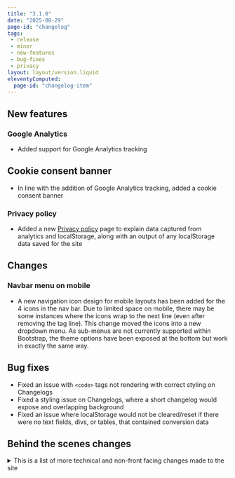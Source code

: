 ```yaml
---
title: "3.1.0"
date: "2025-08-29"
page-id: "changelog"
tags: 
 - release
 - minor
 - new-features
 - bug-fixes
 - privacy
layout: layout/version.liquid
eleventyComputed:
  page-id: "changelog-item"
---
```

## New features
### Google Analytics
- Added support for Google Analytics tracking

## Cookie consent banner
- In line with the addition of Google Analytics tracking, added a cookie consent banner

### Privacy policy
- Added a new [Privacy policy](/privacy) page to explain data captured from analytics and localStorage, along with an output of any localStorage data saved for the site

## Changes
### Navbar menu on mobile
- A new navigation icon design for mobile layouts has been added for the 4 icons in the nav bar. Due to limited space on mobile, there may be some instances where the icons wrap to the next line (even after removing the tag line). This change moved the icons into a new dropdown menu. As sub-menus are not currently supported within Bootstrap, the theme options have been exposed at the bottom but work in exactly the same way.

## Bug fixes
- Fixed an issue with `<code>` tags not rendering with correct styling on Changelogs
- Fixed a styling issue on Changelogs, where a short changelog would expose and overlapping background
- Fixed an issue where localStorage would not be cleared/reset if there were no text fields, divs, or tables, that contained conversion data

## Behind the scenes changes
<details>
<summary>This is a list of more technical and non-front facing changes made to the site  </summary>

### Themeing and localStorage
- Made an adjustment to how items in localStorage are stored, moving to a serialized JSON object instead of just a plain text string. This means that things like descriptions can be stored and displayed. An example is on the Privacy policy, where the all stored items will be listed with their friendly name and description.
- Legacy local storage items will now be cleared on first visit and a "legacy" flag stored, this will be removed in a future update

### Tool headers
- Introduced tooltips to the tool headers, to make it more apparent that they can be clicked on. These will be updated as you expand/collapse them. 
- Adjusted the padding.spacing around tool headers to make it easier to tapclick on them. Clickable area now fills that area, rather that just being an area the same size as the tool heading font.

### Copyright
- Fixed the date :)
</details>